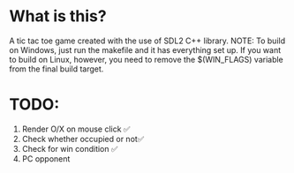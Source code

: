 # What is this?
 A tic tac toe game created with the use of SDL2 C++ library.
 NOTE: To build on Windows, just run the makefile and it has everything set up.
 If you want to build on Linux, however, you need to remove the $(WIN_FLAGS) variable from the final build target.
# TODO:
1. Render O/X on mouse click ✅
2. Check whether occupied or not✅
4. Check for win condition ✅ 
6. PC opponent
